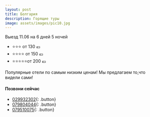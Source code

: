 ```yaml
---
layout: post
title: Болгария
description: Горящие туры
image: assets/images/pic10.jpg
---
```


 Выезд 11.06 на 6 дней 5 ночей

- :star::star::star: от 130 :euro:
- :star::star::star::star: от 150 :euro:
- :star::star::star::star::star:от 200 :euro:

Популярные отели по самым низким ценам!
Мы предлагаем то,что видели сами!

#### Позвони сейчас
 - [029932302](tel:+37329932302){: .button}
 - [079804044](tel:+37379804044){: .button}
 - [079510075](tel:+079510075){: .button}
